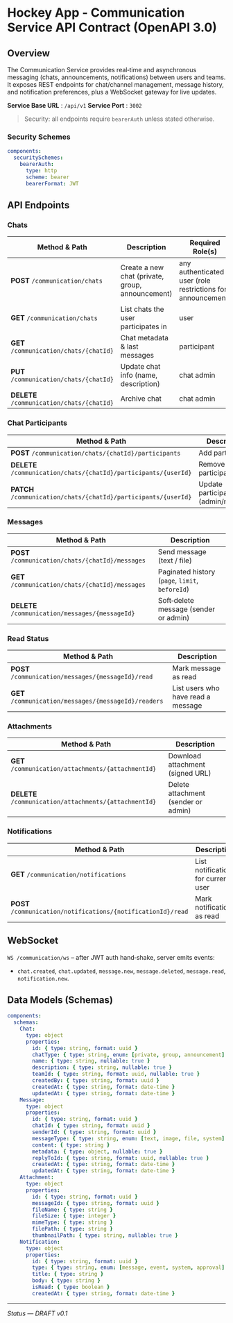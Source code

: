 # Hockey App - Communication Service API Contract (OpenAPI 3.0)

## Overview
The Communication Service provides real‑time and asynchronous messaging (chats, announcements, notifications) between users and teams.  It exposes REST endpoints for chat/channel management, message history, and notification preferences, plus a WebSocket gateway for live updates.

**Service Base URL** : `/api/v1`
**Service Port**     : `3002`

> Security: all endpoints require `bearerAuth` unless stated otherwise.

### Security Schemes
```yaml
components:
  securitySchemes:
    bearerAuth:
      type: http
      scheme: bearer
      bearerFormat: JWT
```

## API Endpoints

### Chats
| Method & Path | Description | Required Role(s) |
|---------------|-------------|------------------|
| **POST** `/communication/chats` | Create a new chat (private, group, announcement) | any authenticated user (role restrictions for announcement) |
| **GET** `/communication/chats` | List chats the user participates in | user |
| **GET** `/communication/chats/{chatId}` | Chat metadata & last messages | participant |
| **PUT** `/communication/chats/{chatId}` | Update chat info (name, description) | chat admin |
| **DELETE** `/communication/chats/{chatId}` | Archive chat | chat admin |

### Chat Participants
| Method & Path | Description |
|---------------|-------------|
| **POST** `/communication/chats/{chatId}/participants` | Add participants |
| **DELETE** `/communication/chats/{chatId}/participants/{userId}` | Remove participant |
| **PATCH** `/communication/chats/{chatId}/participants/{userId}` | Update participant role (admin/member) |

### Messages
| Method & Path | Description |
|---------------|-------------|
| **POST** `/communication/chats/{chatId}/messages` | Send message (text / file) |
| **GET** `/communication/chats/{chatId}/messages` | Paginated history (`page`, `limit`, `beforeId`) |
| **DELETE** `/communication/messages/{messageId}` | Soft‑delete message (sender or admin) |

### Read Status
| Method & Path | Description |
|---------------|-------------|
| **POST** `/communication/messages/{messageId}/read` | Mark message as read |
| **GET** `/communication/messages/{messageId}/readers` | List users who have read a message |

### Attachments
| Method & Path | Description |
|---------------|-------------|
| **GET** `/communication/attachments/{attachmentId}` | Download attachment (signed URL) |
| **DELETE** `/communication/attachments/{attachmentId}` | Delete attachment (sender or admin) |

### Notifications
| Method & Path | Description |
|---------------|-------------|
| **GET** `/communication/notifications` | List notifications for current user |
| **POST** `/communication/notifications/{notificationId}/read` | Mark notification as read |

## WebSocket
`WS /communication/ws` – after JWT auth hand‑shake, server emits events:
* `chat.created`, `chat.updated`, `message.new`, `message.deleted`, `message.read`, `notification.new`.

## Data Models (Schemas)
```yaml
components:
  schemas:
    Chat:
      type: object
      properties:
        id: { type: string, format: uuid }
        chatType: { type: string, enum: [private, group, announcement] }
        name: { type: string, nullable: true }
        description: { type: string, nullable: true }
        teamId: { type: string, format: uuid, nullable: true }
        createdBy: { type: string, format: uuid }
        createdAt: { type: string, format: date-time }
        updatedAt: { type: string, format: date-time }
    Message:
      type: object
      properties:
        id: { type: string, format: uuid }
        chatId: { type: string, format: uuid }
        senderId: { type: string, format: uuid }
        messageType: { type: string, enum: [text, image, file, system] }
        content: { type: string }
        metadata: { type: object, nullable: true }
        replyToId: { type: string, format: uuid, nullable: true }
        createdAt: { type: string, format: date-time }
        updatedAt: { type: string, format: date-time }
    Attachment:
      type: object
      properties:
        id: { type: string, format: uuid }
        messageId: { type: string, format: uuid }
        fileName: { type: string }
        fileSize: { type: integer }
        mimeType: { type: string }
        filePath: { type: string }
        thumbnailPath: { type: string, nullable: true }
    Notification:
      type: object
      properties:
        id: { type: string, format: uuid }
        type: { type: string, enum: [message, event, system, approval] }
        title: { type: string }
        body: { type: string }
        isRead: { type: boolean }
        createdAt: { type: string, format: date-time }
```

---
*Status — DRAFT v0.1* 